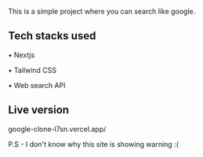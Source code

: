 This is a simple project where you can search like google.

## Tech stacks used 

• Nextjs

• Tailwind CSS

• Web search API


## Live version

google-clone-l7sn.vercel.app/ 

P.S - I don't know why this site is showing warning :(
